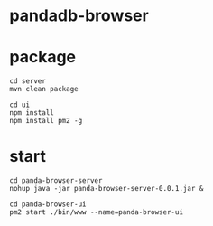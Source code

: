 # pandadb-browser

# package
```
cd server
mvn clean package

cd ui
npm install
npm install pm2 -g
```
# start
```
cd panda-browser-server
nohup java -jar panda-browser-server-0.0.1.jar &

cd panda-browser-ui
pm2 start ./bin/www --name=panda-browser-ui
```


